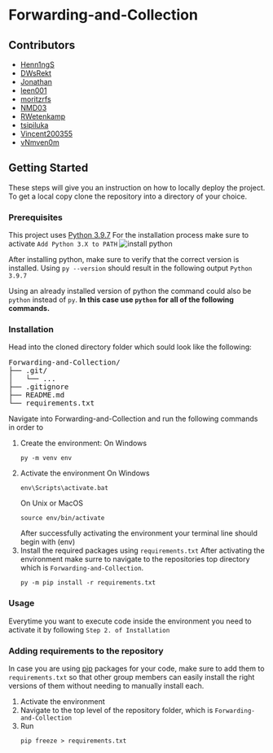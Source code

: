 
# Forwarding-and-Collection
## Contributors
- [Henn1ngS](https://github.com/Henn1ngS)
- [DWsRekt](https://github.com/DWsRekt)
- [Jonathan](https://github.com/Jonathan)
- [leen001](https://github.com/leen001)
- [moritzrfs](https://github.com/moritzrfs)
- [NMD03](https://github.com/NMD03)
- [RWetenkamp](https://github.com/RWetenkamp)
- [tsipiluka](https://github.com/tsipiluka)
- [Vincent200355](https://github.com/Vincent200355)
- [vNmven0m](https://github.com/vNmven0m)


## Getting Started

These steps will give you an instruction on how to locally deploy the project. To get a local copy clone the repository into a directory of your choice.

### Prerequisites

This project uses [Python 3.9.7](https://www.python.org/downloads/release/python-397/)
For the installation process make sure to activate `Add Python 3.X to PATH` 
![install python](https://docs.python.org/3/_images/win_installer.png)

After installing python, make sure to verify that the correct version is installed. Using `py --version` should result in the following output `Python 3.9.7`

Using an already installed version of python the command could also be `python` instead of `py`. **In this case use `python` for all of the following commands.**
### Installation
Head into the cloned directory folder which sould look like the following:
<pre>
Forwarding-and-Collection/
├── .git/
│   └── ...
├── .gitignore
├── README.md
└── requirements.txt
</pre>

Navigate into Forwarding-and-Collection and run the following commands in order to
1. Create the environment:
	On Windows
	```
	py -m venv env
	```
2. Activate the environment
	On Windows
	```
	env\Scripts\activate.bat
	```
	On Unix or MacOS
	```
	source env/bin/activate
	```
	After successfully activating the environment your terminal line should begin with (env)
3. Install the required packages using `requirements.txt`
	After activating the environment make surre to navigate to the repositories top directory which is `Forwarding-and-Collection`.
	```
	py -m pip install -r requirements.txt
	```
### Usage
Everytime you want to execute code inside the environment you need to activate it by following `Step 2. of Installation`

### Adding requirements to the repository
In case you are using [pip](https://pypi.org/project/pip/) packages for your code, make sure to add them to `requirements.txt` so that other group members can easily install the right versions of them without needing to manually install each.

1. Activate the environment
2. Navigate to the top level of the repository folder, which is `Forwarding-and-Collection`
3. Run
	```
	pip freeze > requirements.txt
	```
